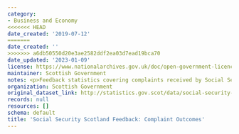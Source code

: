 ```yaml
---
category:
- Business and Economy
<<<<<<< HEAD
date_created: '2019-07-12'
=======
date_created: ''
>>>>>>> a6db50550d20e3ae2582ddf2ea03d7ead19bca70
date_updated: '2023-01-09'
license: https://www.nationalarchives.gov.uk/doc/open-government-licence/version/3/
maintainer: Scottish Government
notes: <p>Feedback statistics covering complaints received by Social Security Scotland.</p>
organization: Scottish Government
original_dataset_link: http://statistics.gov.scot/data/social-security-scotland-feedback-complaint-outcomes
records: null
resources: []
schema: default
title: 'Social Security Scotland Feedback: Complaint Outcomes'
---
```

